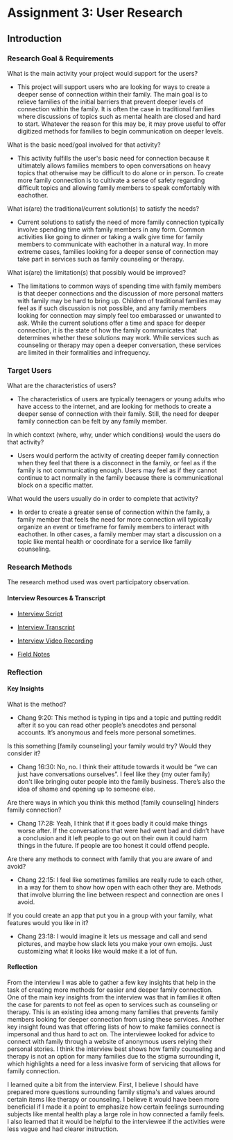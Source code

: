 # Assignment 3: User Research

<h2>Introduction</h2>

<h3>Research Goal & Requirements</h3>

What is the main activity your project would support for the users?
  * This project will support users who are looking for ways to create a deeper sense of connection within their family.
  The main goal is to relieve families of the initial barriers that prevent deeper levels of connection within the family. 
  It is often the case in traditional families where discussions of topics such as mental health are closed and hard to start.
  Whatever the reason for this may be, it may prove useful to offer digitized methods for families to begin communication on deeper levels.

What is the basic need/goal involved for that activity?
  * This activity fulfills the user's basic need for connection because it ultimately allows families members to open conversations on heavy topics that otherwise may be difficult to do alone or in person. 
  To create more family connection is to cultivate a sense of safety regarding difficult topics and allowing family members to speak comfortably with eachother. 

What is(are) the traditional/current solution(s) to satisfy the needs?
  * Current solutions to satisfy the need of more family connection typically involve spending time with family members in any form. 
  Common activities like going to dinner or taking a walk give time for family members to communicate with eachother in a natural way.
  In more extreme cases, families looking for a deeper sense of connection may take part in services such as family counseling or therapy.

What is(are) the limitation(s) that possibly would be improved?
  * The limitations to common ways of spending time with family members is that deeper connections and the discussion of more personal matters with family may be hard to bring up. 
  Children of traditional families may feel as if such discussion is not possible, and any family members looking for connection may simply feel too embarassed or unwanted to ask. 
  While the current solutions offer a time and space for deeper connection, it is the state of how the family communicates that determines whether these solutions may work. 
  While services such as counseling or therapy may open a deeper conversation, these services are limited in their formalities and infrequency.

<h3>Target Users</h3>

What are the characteristics of users?
  * The characteristics of users are typically teenagers or young adults who have access to the internet, and are looking for methods to create a deeper sense of connection with their family. 
  Still, the need for deeper family connection can be felt by any family member.

In which context (where, why, under which conditions) would the users do that activity?
  * Users would perform the activity of creating deeper family connection when they feel that there is a disconnect in the family, or feel as if the family is not communicating enough.
  Users may feel as if they cannot continue to act normally in the family because there is communicational block on a specific matter. 

What would the users usually do in order to complete that activity?
  * In order to create a greater sense of connection within the family, a family member that feels the need for more connection will typically organize an event or timeframe for family members to interact with eachother.
  In other cases, a family member may start a discussion on a topic like mental health or coordinate for a service like family counseling.
  
<h3>Research Methods</h3>

The research method used was overt participatory observation.


<h4>Interview Resources & Transcript</h4>


 * <a href="https://docs.google.com/document/d/1lEpzIQhYWiMLxqEfkPvBdDgZuoYIh8TOEFtMp0sSt-4/edit?usp=sharing">Interview Script</a>


 * <a href="https://docs.google.com/document/d/1DKVyuH1Qb8lBIqRmR4RyNHY-A3WUU9c6k-oIn3fGQJE/edit?usp=sharing">Interview Transcript</a>


 * <a href="https://drive.google.com/file/d/1QeHq6l9fTxNGW7Fv5BNbtJKR1rLJL6dQ/view?usp=sharing">Interview Video Recording</a>

 
 * <a href="https://drive.google.com/file/d/1sGV29NQ5thBse1oisg4zo3b-3bXgVDIo/view?usp=sharing">Field Notes</a>

<h3>Reflection</h3>

<h4>Key Insights</h4>

What is the method?
 * Chang 9:20: This method is typing in tips and a topic and putting reddit after it so you can read other people’s anecdotes and personal accounts. It’s anonymous and feels more personal sometimes.

Is this something [family counseling] your family would try? Would they consider it?
 * Chang 16:30: No, no. I think their attitude towards it would be “we can just have conversations ourselves”. I feel like they (my outer family) don't like bringing outer people into the family business. There’s also the idea of shame and opening up to someone else.

Are there ways in which you think this method [family counseling] hinders family connection?
 * Chang 17:28: Yeah, I think that if it goes badly it could make things worse after. If the conversations that were had went bad and didn’t have a conclusion and it left people to go out on their own it could harm things in the future. If people are too honest it could offend people.


Are there any methods to connect with family that you are aware of and avoid? 
 * Chang 22:15: I feel like sometimes families are really rude to each other, in a way for them to show how open with each other they are. Methods that involve blurring the line between respect and connection are ones I avoid.


If you could create an app that put you in a group with your family, what features would you like in it?
 * Chang 23:18: I would imagine it lets us message and call and send pictures, and maybe how slack lets you make your own emojis. Just customizing what it looks like would make it a lot of fun.

<h4>Reflection</h4>

From the interview I was able to gather a few key insights that help in the task of creating more methods for easier and deeper family connection. One of the main key insights from the interview was that in families it often the case for parents to not feel as open to services such as counseling or therapy. This is an existing idea among many families that prevents family members looking for deeper connection from using these services. Another key insight found was that offering lists of how to make families connect is impersonal and thus hard to act on. The interviewee looked for advice to connect with family through a website of anonymous users relying their personal stories. I think the interview best shows how family counseling and therapy is not an option for many families due to the stigma surrounding it, which highlights a need for a less invasive form of servicing that allows for family connection.

I learned quite a bit from the interview. First, I believe I should have prepared more questions surrounding family stigma's and values around certain items like therapy or counseling. I believe it would have been more beneficial if I made it a point to emphasize how certain feelings surrounding subjects like mental health play a large role in how connected a family feels. I also learned that it would be helpful to the interviewee if the activities were less vague and had clearer instruction.
